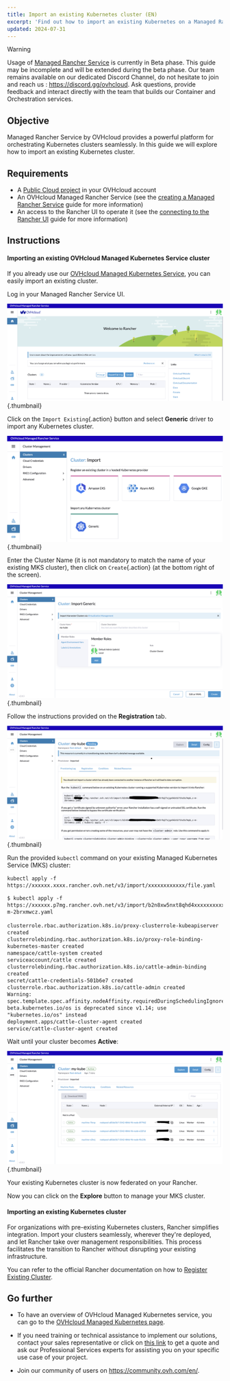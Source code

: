 ```yaml
---
title: Import an existing Kubernetes cluster (EN)
excerpt: 'Find out how to import an existing Kubernetes on a Managed Rancher Service'
updated: 2024-07-31
---
```


> [!warning]
>
> Usage of [Managed Rancher Service](https://labs.ovhcloud.com/en/managed-rancher-service/) is currently in Beta phase.
> This guide may be incomplete and will be extended during the beta phase. Our team remains available on our dedicated Discord Channel, do not hesitate to join and reach us : <https://discord.gg/ovhcloud>. Ask questions, provide feedback and interact directly with the team that builds our Container and Orchestration services.
>

## Objective

Managed Rancher Service by OVHcloud provides a powerful platform for orchestrating Kubernetes clusters seamlessly. In this guide we will explore how to import an existing Kubernetes cluster.

## Requirements

- A [Public Cloud project](/links/public-cloud/public-cloud) in your OVHcloud account
- An OVHcloud Managed Rancher Service (see the [creating a Managed Rancher Service](/pages/public_cloud/containers_orchestration/managed_rancher_service/create-update-rancher) guide for more information)
- An access to the Rancher UI to operate it (see the [connecting to the Rancher UI](/pages/public_cloud/containers_orchestration/managed_rancher_service/create-update-rancher) guide for more information)

## Instructions

#### Importing an existing OVHcloud Managed Kubernetes Service cluster

If you already use our [OVHcloud Managed Kubernetes Service](/links/public-cloud/kubernetes), you can easily import an existing cluster.

Log in your Managed Rancher Service UI.

![OVHcloud Managed Rancher Service UI](images/rancher-ui.png){.thumbnail}

Click on the `Import Existing`{.action} button and select **Generic** driver to import any Kubernetes cluster.

![OVHcloud Managed Rancher Service UI generic](images/generic-driver.png){.thumbnail}

Enter the Cluster Name (it is not mandatory to match the name of your existing MKS cluster), then click on `Create`{.action} (at the bottom right of the screen).

![OVHcloud Managed Rancher Service UI MKS name](images/mks-name.png){.thumbnail}

Follow the instructions provided on the **Registration** tab.

![OVHcloud Managed Rancher Service UI Register Cluster Instructions](images/register-cluster-instructions.png){.thumbnail}

Run the provided `kubectl` command on your existing Managed Kubernetes Service (MKS) cluster:

```shell
kubectl apply -f https://xxxxxx.xxxx.rancher.ovh.net/v3/import/xxxxxxxxxxxx/file.yaml
```

```shell
$ kubectl apply -f https://xxxxxx.p7mg.rancher.ovh.net/v3/import/b2n8xw5nxt8qhd4xxxxxxxxxxxxxxxxxxxxxxxxxxxxxxxxxxxxx_c-m-2brxmwcz.yaml

clusterrole.rbac.authorization.k8s.io/proxy-clusterrole-kubeapiserver created
clusterrolebinding.rbac.authorization.k8s.io/proxy-role-binding-kubernetes-master created
namespace/cattle-system created
serviceaccount/cattle created
clusterrolebinding.rbac.authorization.k8s.io/cattle-admin-binding created
secret/cattle-credentials-501b6e7 created
clusterrole.rbac.authorization.k8s.io/cattle-admin created
Warning: spec.template.spec.affinity.nodeAffinity.requiredDuringSchedulingIgnoredDuringExecution.nodeSelectorTerms[0].matchExpressions[0].key: beta.kubernetes.io/os is deprecated since v1.14; use "kubernetes.io/os" instead
deployment.apps/cattle-cluster-agent created
service/cattle-cluster-agent created
```

Wait until your cluster becomes **Active**:

![Cluster Dashboard](images/cluster-dashboard-explore.png){.thumbnail}

Your existing Kubernetes cluster is now federated on your Rancher.

Now you can click on the **Explore** button to manage your MKS cluster.

#### Importing an existing Kubernetes cluster

For organizations with pre-existing Kubernetes clusters, Rancher simplifies integration. Import your clusters seamlessly, wherever they're deployed, and let Rancher take over management responsibilities. This process facilitates the transition to Rancher without disrupting your existing infrastructure.

You can refer to the official Rancher documentation on how to [Register Existing Cluster](https://ranchermanager.docs.rancher.com/how-to-guides/new-user-guides/kubernetes-clusters-in-rancher-setup/register-existing-clusters).

## Go further

- To have an overview of OVHcloud Managed Kubernetes service, you can go to the [OVHcloud Managed Kubernetes page](/links/public-cloud/kubernetes).

- If you need training or technical assistance to implement our solutions, contact your sales representative or click on [this link](/links/professional-services) to get a quote and ask our Professional Services experts for assisting you on your specific use case of your project.

- Join our community of users on <https://community.ovh.com/en/>.

